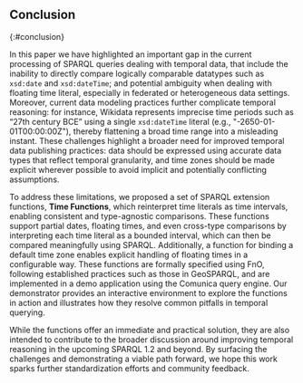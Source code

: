 ## Conclusion
{:#conclusion}

In this paper we have highlighted an important gap in the current processing of SPARQL queries dealing with temporal data, that include the inability to directly compare logically comparable datatypes such as `xsd:date` and `xsd:dateTime`; and potential ambiguity when dealing with floating time literal, especially in federated or heterogeneous data settings.
Moreover, current data modeling practices further complicate temporal reasoning: for instance, Wikidata represents imprecise time periods such as “27th century BCE” using a single `xsd:dateTime` literal (e.g., "-2650-01-01T00:00:00Z"), thereby flattening a broad time range into a misleading instant.
These challenges highlight a broader need for improved temporal data publishing practices: data should be expressed using accurate data types that reflect temporal granularity, and time zones should be made explicit wherever possible to avoid implicit and potentially conflicting assumptions.

To address these limitations, we proposed a set of SPARQL extension functions, **Time Functions**, which reinterpret time literals as time intervals, enabling consistent and type-agnostic comparisons.
These functions support partial dates, floating times, and even cross-type comparisons by interpreting each time literal as a bounded interval, which can then be compared meaningfully using SPARQL.
Additionally, a function for binding a default time zone enables explicit handling of floating times in a configurable way.
These functions are formally specified using FnO, following established practices such as those in GeoSPARQL, and are implemented in a demo application using the Comunica query engine.
Our demonstrator provides an interactive environment to explore the functions in action and illustrates how they resolve common pitfalls in temporal querying.

While the functions offer an immediate and practical solution, they are also intended to contribute to the broader discussion around improving temporal reasoning in the upcoming SPARQL 1.2 and beyond.
By surfacing the challenges and demonstrating a viable path forward, we hope this work sparks further standardization efforts and community feedback.
